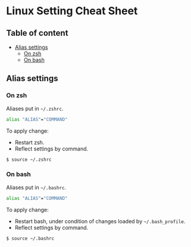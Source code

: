 # Linux Setting Cheat Sheet <!-- omit in toc -->

## Table of content <!-- omit in toc -->
- [Alias settings](#alias-settings)
  - [On zsh](#on-zsh)
  - [On bash](#on-bash)


## Alias settings
### On zsh
Aliases put in `~/.zshrc`.
```sh
alias "ALIAS"="COMMAND"
```

To apply change:
- Restart zsh.
- Reflect settings by command.
```
$ source ~/.zshrc
```

### On bash
Aliases put in `~/.bashrc`.
```sh
alias "ALIAS"="COMMAND"
```

To apply change:
- Restart bash, under condition of changes loaded by `~/.bash_profile`.
- Reflect settings by command.
```
$ source ~/.bashrc
```
